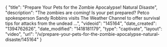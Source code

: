 {
    "title": "Prepare Your Pets for the Zombie Apocalypse! Natural Disaste",
    "description": "The zombies are coming! Is your pet prepared? Petco spokesperson Sandy Robbins visits The Weather Channel to offer survival tips for attacks from the undead ...",
    "videoid": "145164",
    "date_created": "1394762626",
    "date_modified": "1418181179",
    "type": "captivate",
    "layout": "video",
    "url": "\/v\/prepare-your-pets-for-the-zombie-apocalypse-natural-disaste\/145164"
}